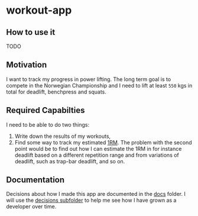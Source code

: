 # workout-app

## How to use it

TODO

## Motivation

I want to track my progress in power lifting. The long term goal is to compete in the Norwegian Championship and I need to lift at least `550` kgs in total for deadlift, benchpress and squats.

## Required Capabilties

I need to be able to do two things:

  1. Write down the results of my workouts,
  2. Find some way to track my estimated [1RM](https://en.m.wikipedia.org/wiki/One-repetition_maximum).
  The problem with the second point would be to find out how I can estimate the 1RM in for instance deadlift based on a different repetition range and
  from variations of deadlift, such as trap-bar deadlift, and so on.

## Documentation

Decisions about how I made this app are documented in the [docs](./docs/) folder. I will use the [decisions subfolder](./docs/decisions/) to help me see how I have grown as a developer over time.
